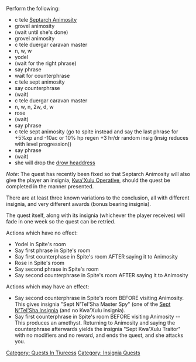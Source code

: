 Perform the following:

-   c tele [Septarch Animosity](Septarch_Animosity "wikilink")
-   grovel animosity
-   (wait until she's done)
-   grovel animosity
-   c tele duergar caravan master
-   n, w, w
-   yodel
-   (wait for the right phrase)
-   say phrase
-   wait for counterphrase
-   c tele sept animosity
-   say counterphrase
-   (wait)
-   c tele duergar caravan master
-   n, w, n, 2w, d, w
-   rose
-   (wait)
-   say phrase
-   c tele sept animosity (go to spite instead and say the last phrase
    for +5%xp and -10ac or 10% hp regen +3 hr/dr random insig (insig
    reduces with level progression))
-   say phrase
-   (wait)
-   she will drop the [drow
    headdress](Drow_Headdress_(Tiureess) "wikilink")

*Note*: The quest has recently been fixed so that Septarch Animosity
will also give the player an insignia, [Kwa'Xulu
Operative](Sept_Kwa'Xulu_Insignia "wikilink"), should the quest be
completed in the manner presented.

There are at least three known variations to the conclusion, all with
different insignia, and very different awards (bonus bearing insignia).

The quest itself, along with its insignia (whichever the player
receives) will fade in one week so the quest can be retried.

Actions which have no effect:

-   Yodel in Spite's room
-   Say first phrase in Spite's room
-   Say first counterphase in Spite's room AFTER saying it to Animosity
-   Rose in Spite's room
-   Say second phrase in Spite's room
-   Say second counterphrase in Spite's room AFTER saying it to
    Animosity

Actions which may have an effect:

-   Say second counterphrase in Spite's room BEFORE visiting Animosity.
    This gives insignia "Sept N'Tel'Sha Master Spy" (one of the [Sept
    N'Tel'Sha Insignia](Sept_N'Tel'Sha_Insignia "wikilink") (and no
    Kwa'Xulu insignia).
-   Say first counterphrase in Spite's room BEFORE visiting Animosity --
    This produces an amethyst. Returning to Animosity and saying the
    counterphrase afterwards yields the insignia "Sept Kwa'Xulu Traitor"
    with no modifiers and no reward, and ends the quest, and she attacks
    you.

[Category: Quests In Tiureess](Category:_Quests_In_Tiureess "wikilink")
[Category: Insignia Quests](Category:_Insignia_Quests "wikilink")
